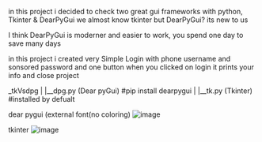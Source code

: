 in this project i decided to check two great gui frameworks with python, Tkinter & DearPyGui 
we almost know tkinter but DearPyGui? its new to us 

I think DearPyGui is moderner and easier to work, you spend one day to save many days 

in this project i created very Simple Login with phone username and sonsored password and one button
when you clicked on login it prints your info and close project

_tkVsdpg
|
|__dpg.py (Dear pyGui) #pip install dearpygui
|
|__tk.py (Tkinter)     #installed by defualt

dear pygui (external font(no coloring)
![image](https://github.com/UndrDsk0M/Tkinter-VS-DearPyGui/assets/166233908/cd622a9a-b667-4dbc-8e29-0cb1e94ce765)

tkinter 
![image](https://github.com/UndrDsk0M/Tkinter-VS-DearPyGui/assets/166233908/0e27f33d-39f1-4298-b68d-5227442347cc)
